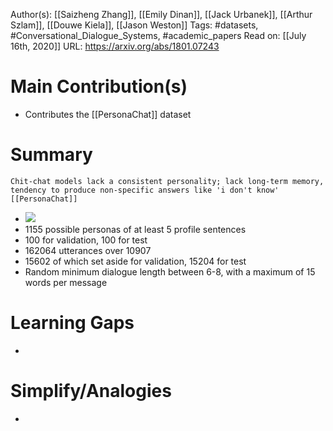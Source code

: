 Author(s): [[Saizheng Zhang]], [[Emily Dinan]], [[Jack Urbanek]], [[Arthur Szlam]], [[Douwe Kiela]], [[Jason Weston]]
Tags: #datasets, #Conversational_Dialogue_Systems, #academic_papers
Read on: [[July 16th, 2020]]
URL: https://arxiv.org/abs/1801.07243
# Main Contribution(s)
- Contributes the [[PersonaChat]] dataset
# Summary
    Chit-chat models lack a consistent personality; lack long-term memory, tendency to produce non-specific answers like 'i don't know'
    [[PersonaChat]]
- ![](https://firebasestorage.googleapis.com/v0/b/firescript-577a2.appspot.com/o/imgs%2Fapp%2FPaperReadings%2FYuJybpf-KL.png?alt=media&token=8e71ff67-2fec-4bcf-bdbe-4e9427ff7588)
- 1155 possible personas of at least 5 profile sentences
- 100 for validation, 100 for test
- 162064 utterances over 10907
- 15602 of which set aside for validation, 15204 for test
- Random minimum dialogue length between 6-8, with a maximum of 15 words per message
# Learning Gaps
-
# Simplify/Analogies
-
